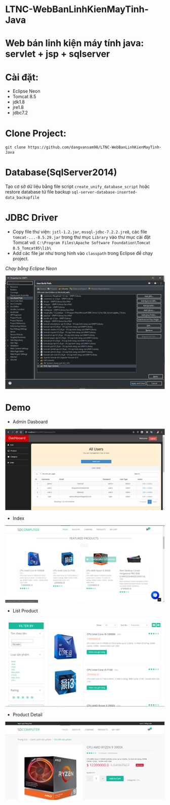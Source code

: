 # LTNC-WebBanLinhKienMayTinh-Java
# Web bán linh kiện máy tính java: servlet + jsp + sqlserver

# Cài đặt:
+ Eclipse Neon
+ Tomcat 8.5
+ jdk1.8
+ jre1.8
+ jdbc7.2  
# Clone Project:
```
git clone https://github.com/dangvansam98/LTNC-WebBanLinhKienMayTinh-Java
```
# Database(SqlServer2014)
Tạo cơ sở dữ liệu bằng file script `create_unify_database_script` hoặc restore database từ file backup `sql-server-database-inserted-data_backupfile` 
# JDBC Driver
+ Copy file thư viện: `jstl-1.2.jar`, `mssql-jdbc-7.2.2.jre8`, các file `tomcat-...-8.5.29.jar` trong thư mục `Library` vào thư mục cài đặt Tomcat vd: `C:\Program Files\Apache Software Foundation\Tomcat 8.5_Tomcat85\lib\`  
+ Add các file jar như trong hình vào `classpath` trong Eclipse để chạy project.  
  
 *Chạy bằng Eclipse Neon*  
   
 ![alt text](library-jar-files.PNG)

 
# Demo
+ Admin Dasboard  
  
 ![alt text](admin_crud.PNG)  
+ Index  
  
 ![alt text](home.PNG)
+ List Product  
  
![alt text](product-list.PNG)  
+ Product Detail  
  
![alt text](product-detail.PNG)
